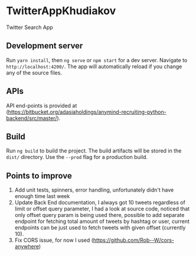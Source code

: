 # TwitterAppKhudiakov

Twitter Search App

## Development server

Run `yarn install`, then `ng serve` or `npm start` for a dev server. Navigate to `http://localhost:4200/`. The app will automatically reload if you change any of the source files.

## APIs

API end-points is provided at (https://bitbucket.org/adasiaholdings/anymind-recruiting-python-backend/src/master/).

## Build

Run `ng build` to build the project. The build artifacts will be stored in the `dist/` directory. Use the `--prod` flag for a production build.

## Points to improve

1. Add unit tests, spinners, error handling, unfortunately didn't have enough time last week
1. Update Back End documentation, I always got 10 tweets regardless of limit or offset query parameter, I had a look at source code, noticed that only offset query param is being used there, possible to add separate endpoint for fetching total amount of tweets by hashtag or user, current endpoints can be just used to fetch tweets with given offset (currently 10).
1. Fix CORS issue, for now I used (https://github.com/Rob--W/cors-anywhere)
